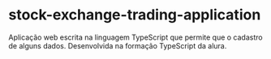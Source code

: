 # stock-exchange-trading-application

Aplicação web escrita na linguagem TypeScript que permite que o cadastro de alguns dados. Desenvolvida na formação TypeScript da alura.
